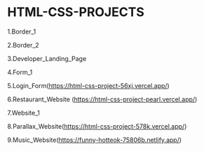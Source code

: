 # HTML-CSS-PROJECTS

1.Border_1

2.Border_2

3.Developer_Landing_Page

4.Form_1

5.Login_Form(https://html-css-project-56xj.vercel.app/)

6.Restaurant_Website (https://html-css-project-pearl.vercel.app/)

7.Website_1

8.Parallax_Website(https://html-css-project-578k.vercel.app/)

9.Music_Website(https://funny-hotteok-75806b.netlify.app/)


